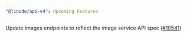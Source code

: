 ```yaml
---
"@linode/api-v4": Upcoming Features
---
```


Update images endpoints to reflect the image service API spec ([#10541](https://github.com/linode/manager/pull/10541))
